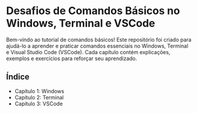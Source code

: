# Desafios de Comandos Básicos no Windows, Terminal e VSCode
Bem-vindo ao tutorial de comandos básicos! Este repositório foi criado para ajudá-lo a aprender e praticar comandos essenciais no Windows, Terminal e Visual Studio Code (VSCode). Cada capítulo contém explicações, exemplos e exercícios para reforçar seu aprendizado.

## Índice
- Capítulo 1: Windows
- Capítulo 2: Terminal
- Capítulo 3: VSCode
